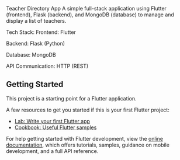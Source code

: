 Teacher Directory App
A simple full-stack application using Flutter (frontend), Flask (backend), and MongoDB (database) to manage and display a list of teachers.

Tech Stack:
Frontend: Flutter

Backend: Flask (Python)

Database: MongoDB

API Communication: HTTP (REST)

## Getting Started

This project is a starting point for a Flutter application.

A few resources to get you started if this is your first Flutter project:

- [Lab: Write your first Flutter app](https://docs.flutter.dev/get-started/codelab)
- [Cookbook: Useful Flutter samples](https://docs.flutter.dev/cookbook)

For help getting started with Flutter development, view the
[online documentation](https://docs.flutter.dev/), which offers tutorials,
samples, guidance on mobile development, and a full API reference.
